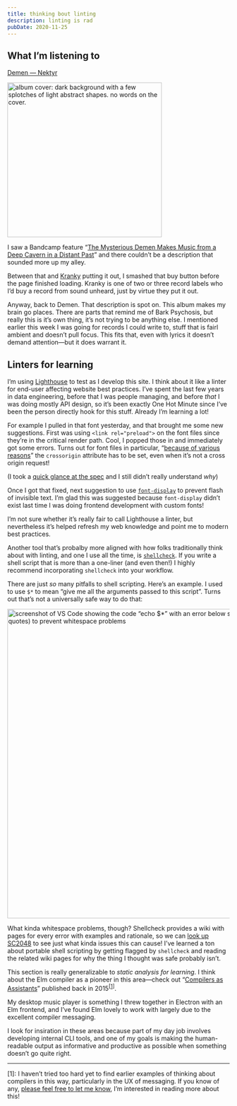 ```yaml
---
title: thinking bout linting
description: linting is rad
pubDate: 2020-11-25
---
```

## What I’m listening to

[Demen — Nektyr](https://demen.bandcamp.com/album/nektyr)

<a href="https://demen.bandcamp.com/album/nektyr">
  <img
    src="/assets/demen-nektyr.jpg"
    alt="album cover: dark background with a few splotches of light abstract shapes. no words on the cover."
    style="width: 350px; height: auto"
  />
</a>

I saw a Bandcamp feature “[The Mysterious Demen Makes Music from a Deep Cavern in a Distant Past](https://daily.bandcamp.com/features/demen-nektyr-interview)” and there couldn’t be a description that sounded more up my alley.

Between that and [Kranky](https://kranky.bandcamp.com) putting it out, I smashed that buy button before the page finished loading. Kranky is one of two or three record labels who I’d buy a record from sound unheard, just by virtue they put it out.

Anyway, back to Demen. That description is spot on. This album makes my brain go places. There are parts that remind me of Bark Psychosis, but really this is it’s own thing, it’s not trying to be anything else. I mentioned earlier this week I was going for records I could write to, stuff that is fairl ambient and doesn’t pull focus. This fits that, even with lyrics it doesn’t demand attention—but it does warrant it.

## Linters for learning

I’m using [Lighthouse](https://developer.chrome.com/docs/lighthouse/overview/) to test as I develop this site. I think about it like a linter for end-user affecting website best practices. I’ve spent the last few years in data engineering, before that I was people managing, and before _that_ I was doing mostly API design, so it’s been exactly One Hot Minute since I’ve been the person directly hook for this stuff. Already I’m learning a lot!

For example I pulled in that font yesterday, and that brought me some new suggestions. First was using `<link rel="preload">` on the font files since they’re in the critical render path. Cool, I popped those in and immediately got some errors. Turns out for font files in particular, “[because of various reasons](https://developer.mozilla.org/en-US/docs/Web/HTML/Preloading_content#CORS-enabled_fetches)” the `crossorigin` attribute has to be set, even when it’s not a cross origin request!

(I took a [quick glance at the spec](https://drafts.csswg.org/css-fonts/#font-fetching-requirements) and I still didn’t really understand _why_)

Once I got that fixed, next suggestion to use [`font-display`](https://drafts.csswg.org/css-fonts/#font-display-desc) to prevent flash of invisible text. I’m glad this was suggested because `font-display` didn’t exist last time I was doing frontend development with custom fonts!

I’m not sure whether it’s really fair to call Lighthouse a linter, but nevertheless it’s helped refresh my web knowledge and point me to modern best practices.

Another tool that’s probalby more aligned with how folks traditionally think about with linting, and one I use all the time, is [`shellcheck`](https://github.com/koalaman/shellcheck). If you write a shell script that is more than a one-liner (and even then!) I highly recommend incorporating `shellcheck` into your workflow.

There are just _so_ many pitfalls to shell scripting. Here’s an example. I used to use `$*` to mean “give me all the arguments passed to this script”. Turns out that’s not a universally safe way to do that:

<img
  alt='screenshot of VS Code showing the code “echo $*” with an error below saying “Use "$@" (with quotes) to prevent whitespace problems'
  src="/assets/2020-11-25-shellcheck.jpg"
  style="width: 700px; height: auto"
/>

What kinda whitespace problems, though? Shellcheck provides a wiki with pages for every error with examples and rationale, so we can [look up SC2048](https://github.com/koalaman/shellcheck/wiki/SC2048) to see just what kinda issues this can cause! I’ve learned a ton about portable shell scripting by getting flagged by `shellcheck` and reading the related wiki pages for why the thing I thought was safe probably isn’t.

This section is really generalizable to _static analysis for learning_. I think about the Elm compiler as a pioneer in this area—check out “[Compilers as Assistants](https://elm-lang.org/news/compilers-as-assistants)” published back in 2015<sup>[[1](#fn1)]</sup>.

My desktop music player is something I threw together in Electron with an Elm frontend, and I’ve found Elm lovely to work with largely due to the excellent compiler messaging.

I look for insiration in these areas because part of my day job involves developing internal CLI tools, and one of my goals is making the human-readable output as informative and productive as possible when something doesn’t go quite right.

---
<a name="fn1"></a>

[1]: I haven’t tried too hard yet to find earlier examples of thinking about compilers in this way, particularly in the UX of messaging. If you know of any, [please feel free to let me know](https://twitter.com/brianloveswords), I’m interested in reading more about this!
